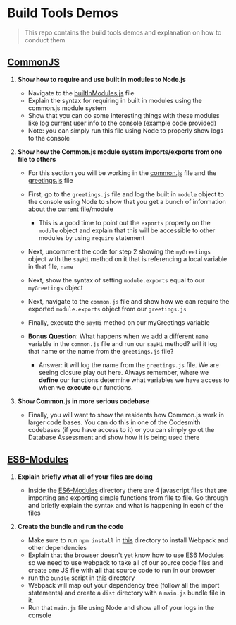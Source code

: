 # Build Tools Demos
> This repo contains the build tools demos and explanation on how to conduct them 

## [CommonJS](./CommonJS)

1. __Show how to require and use built in modules to Node.js__
    - Navigate to the [builtInModules.js](./CommonJS/builtInModules.js) file
    - Explain the syntax for requiring in built in modules using the common.js module system
    - Show that you can do some interesting things with these modules like log current user info to the console (example code provided)
    - Note: you can simply run this file using Node to properly show logs to the console

1. __Show how the Common.js module system imports/exports from one file to others__
    - For this section you will be working in the [common.js](./CommonJS/common.js) file and the [greetings.js](./CommonJS/greetings.js) file

    - First, go to the `greetings.js` file and log the built in `module` object to the console using Node to show that you get a bunch of information about the current file/module
      - This is a good time to point out the `exports` property on the `module` object and explain that this will be accessible to other modules by using `require` statement
    
    - Next, uncomment the code for step 2 showing the `myGreetings` object with the `sayHi` method on it that is referencing a local variable in that file, `name`

    - Next, show the syntax of setting `module.exports` equal to our `myGreetings` object

    - Next, navigate to the `common.js` file and show how we can require the exported `module.exports` object from our `greetings.js`

    - Finally, execute the `sayHi` method on our myGreetings variable

    - __Bonus Question__: What happens when we add a different `name` variable in the `common.js` file and run our `sayHi` method? will it log that name or the name from the `greetings.js` file?
      - Answer: it will log the name from the  `greetings.js` file. We are seeing closure play out here. Always remember, where we __define__ our functions determine what variables we have access to when we __execute__ our functions.

1. __Show Common.js in more serious codebase__
    - Finally, you will want to show the residents how Common.js work in larger code bases. You can do this in one of the Codesmith codebases (if you have access to it) or you can simply go ot the Database Assessment and show how it is being used there

## [ES6-Modules](./ES6-Modules)
1. __Explain briefly what all of your files are doing__
    - Inside the [ES6-Modules](./ES6-Modules) directory there are 4  javascript files that are importing and exporting simple functions from file to file. Go through and briefly explain the syntax and what is happening in each of the files

1. __Create the bundle and run the code__
    - Make sure to run `npm install` in [this](./ES6-Modules) directory to install Webpack and other dependencies
    - Explain that the browser doesn't yet know how to use ES6 Modules so we need to use webpack to take all of our source code files and create one JS file with __all__ that source code to run in our browser
    - run the `bundle` script in [this](./ES6-Modules) directory
    - Webpack will map out your dependency tree (follow all the import statements) and create a `dist` directory with a `main.js` bundle file in it.
    - Run that `main.js` file using Node and show all of your logs in the console

    